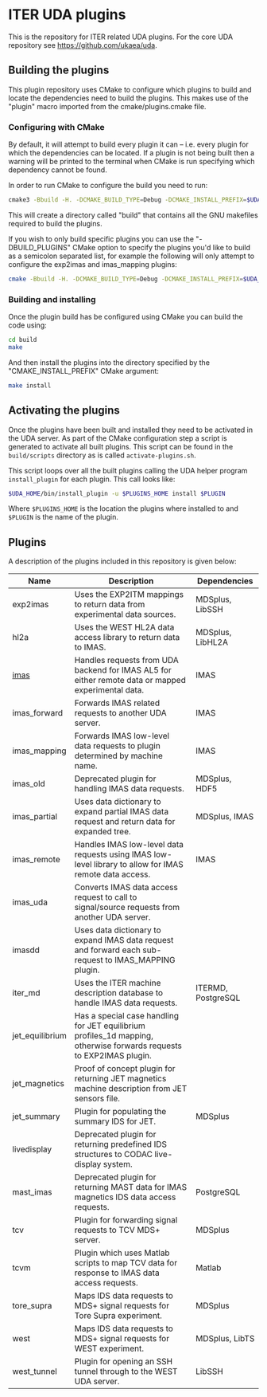 # ITER UDA plugins

This is the repository for ITER related UDA plugins. For the core UDA repository
see https://github.com/ukaea/uda.

## Building the plugins

This plugin repository uses CMake to configure which plugins to build and locate the dependencies need to build the
plugins. This makes use of the "plugin" macro imported from the cmake/plugins.cmake file.

### Configuring with CMake

By default, it will attempt to build every plugin it can &ndash; i.e. every plugin for which the dependencies can be
located. If a plugin is not being built then a warning will be printed to the terminal when CMake is run specifying
which dependency cannot be found.

In order to run CMake to configure the build you need to run:

```bash
cmake3 -Bbuild -H. -DCMAKE_BUILD_TYPE=Debug -DCMAKE_INSTALL_PREFIX=$UDA_HOME
```

This will create a directory called "build" that contains all the GNU makefiles required to build the plugins.

If you wish to only build specific plugins you can use the "-DBUILD_PLUGINS" CMake option to specify the plugins you'd
like to build as a semicolon separated list, for example the following will only attempt to configure the exp2imas and 
imas_mapping plugins:

```bash
cmake -Bbuild -H. -DCMAKE_BUILD_TYPE=Debug -DCMAKE_INSTALL_PREFIX=$UDA_HOME -DBUILD_PLUGINS="exp2imas;imas_mapping"
```

### Building and installing

Once the plugin build has be configured using CMake you can build the code using:

```bash
cd build
make
```

And then install the plugins into the directory specified by the "CMAKE_INSTALL_PREFIX" CMake argument:

```bash
make install
```

## Activating the plugins

Once the plugins have been built and installed they need to be activated in the UDA server. As part of the CMake
configuration step a script is generated to activate all built plugins. This script can be found in the `build/scripts`
directory as is called `activate-plugins.sh`.

This script loops over all the built plugins calling the UDA helper program `install_plugin` for each plugin. This call
looks like:

```bash
$UDA_HOME/bin/install_plugin -u $PLUGINS_HOME install $PLUGIN
```

Where `$PLUGINS_HOME` is the location the plugins where installed to and `$PLUGIN` is the name of the plugin.

## Plugins

A description of the plugins included in this repository is given below:

| Name                        | Description                                                                                                          | Dependencies       |
|-----------------------------|----------------------------------------------------------------------------------------------------------------------|--------------------|
| exp2imas                    | Uses the EXP2ITM mappings to return data from experimental data sources.                                             | MDSplus, LibSSH    |
| hl2a                        | Uses the WEST HL2A data access library to return data to IMAS.                                                       | MDSplus, LibHL2A   |
| [imas](source/imas/help.md) | Handles requests from UDA backend for IMAS AL5 for either remote data or mapped experimental data.                   | IMAS               |
| imas_forward                | Forwards IMAS related requests to another UDA server.                                                                | IMAS               |
| imas_mapping                | Forwards IMAS low-level data requests to plugin determined by machine name.                                          | IMAS               |
| imas_old                    | Deprecated plugin for handling IMAS data requests.                                                                   | MDSplus, HDF5      |
| imas_partial                | Uses data dictionary to expand partial IMAS data request and return data for expanded tree.                          | MDSplus, IMAS      |
| imas_remote                 | Handles IMAS low-level data requests using IMAS low-level library to allow for IMAS remote data access.              | IMAS               |
| imas_uda                    | Converts IMAS data access request to call to signal/source requests from another UDA server.                         |                    |
| imasdd                      | Uses data dictionary to expand IMAS data request and forward each sub-request to IMAS_MAPPING plugin.                |                    |
| iter_md                     | Uses the ITER machine description database to handle IMAS data requests.                                             | ITERMD, PostgreSQL |
| jet_equilibrium             | Has a special case handling for JET equilibrium profiles_1d mapping, otherwise forwards requests to EXP2IMAS plugin. |                    |
| jet_magnetics               | Proof of concept plugin for returning JET magnetics machine description from JET sensors file.                       |                    |
| jet_summary                 | Plugin for populating the summary IDS for JET.                                                                       | MDSplus            |
| livedisplay                 | Deprecated plugin for returning predefined IDS structures to CODAC live-display system.                              |                    |
| mast_imas                   | Deprecated plugin for returning MAST data for IMAS magnetics IDS data access requests.                               | PostgreSQL         |
| tcv                         | Plugin for forwarding signal requests to TCV MDS+ server.                                                            | MDSplus            |
| tcvm                        | Plugin which uses Matlab scripts to map TCV data for response to IMAS data access requests.                          | Matlab             |
| tore_supra                  | Maps IDS data requests to MDS+ signal requests for Tore Supra experiment.                                            | MDSplus            |
| west                        | Maps IDS data requests to MDS+ signal requests for WEST experiment.                                                  | MDSplus, LibTS     |
| west_tunnel                 | Plugin for opening an SSH tunnel through to the WEST UDA server.                                                     | LibSSH             |

